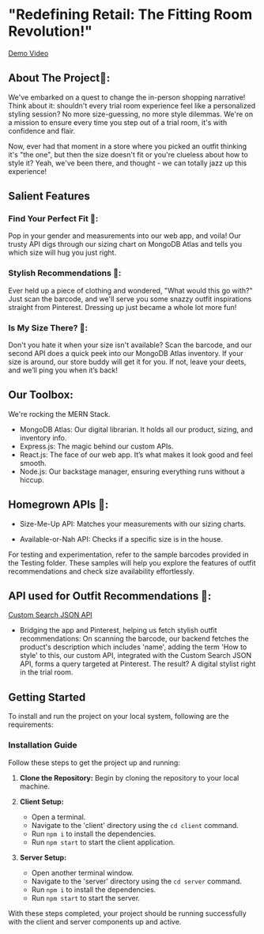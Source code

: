 ﻿# "Redefining Retail: The Fitting Room Revolution!"
[Demo Video](https://youtu.be/IZWiCumvLcw)

## About The Project🚀: 
We've embarked on a quest to change the in-person shopping narrative! Think about it: shouldn't every trial room experience feel like a personalized styling session? No more size-guessing, no more style dilemmas. We're on a mission to ensure every time you step out of a trial room, it's with confidence and flair.

Now, ever had that moment in a store where you picked an outfit thinking it's "the one", but then the size doesn't fit or you're clueless about how to style it? Yeah, we've been there, and thought - we can totally jazz up this experience!
## Salient Features
### Find Your Perfect Fit 📏: 
Pop in your gender and measurements into our web app, and voila! Our trusty API digs through our sizing chart on MongoDB Atlas and tells you which size will hug you just right.

### Stylish Recommendations 🎩: 
Ever held up a piece of clothing and wondered, "What would this go with?" Just scan the barcode, and we'll serve you some snazzy outfit inspirations straight from Pinterest. Dressing up just became a whole lot more fun!

### Is My Size There? 🤔: 
Don't you hate it when your size isn't available? Scan the barcode, and our second API does a quick peek into our MongoDB Atlas inventory. If your size is around, our store buddy will get it for you. If not, leave your deets, and we’ll ping you when it’s back!

## Our Toolbox: 
We're rocking the MERN Stack.

* MongoDB Atlas: 
Our digital librarian. It holds all our product, sizing, and inventory info.
* Express.js: 
The magic behind our custom APIs.
* React.js: 
The face of our web app. It’s what makes it look good and feel smooth.
* Node.js: 
Our backstage manager, ensuring everything runs without a hiccup.

## Homegrown APIs 🌱:

* Size-Me-Up API: Matches your measurements with our sizing charts.

* Available-or-Nah API: Checks if a specific size is in the house.
  
For testing and experimentation, refer to the sample barcodes provided in the Testing folder. These samples will help you explore the features of outfit recommendations and check size availability effortlessly.

## API used for Outfit Recommendations 🎩:
[Custom Search JSON API](https://developers.google.com/custom-search/v1/overview)
* Bridging the app and Pinterest, helping us fetch stylish outfit recommendations: On scanning the barcode, our backend fetches the product's description which includes 'name', adding the term 'How to style' to this, our custom API, integrated with the Custom Search JSON API, forms a query targeted at Pinterest. The result? A digital stylist right in the trial room.

## Getting Started
To install and run the project on your local system, following are the requirements:

### Installation Guide

Follow these steps to get the project up and running:

1. **Clone the Repository:** Begin by cloning the repository to your local machine.

2. **Client Setup:**
   - Open a terminal.
   - Navigate to the 'client' directory using the `cd client` command.
   - Run `npm i` to install the dependencies.
   - Run `npm start` to start the client application.

3. **Server Setup:**
   - Open another terminal window.
   - Navigate to the 'server' directory using the `cd server` command.
   - Run `npm i` to install the dependencies.
   - Run `npm start` to start the server.

With these steps completed, your project should be running successfully with the client and server components up and active.

  

